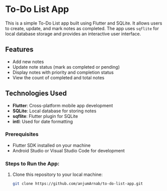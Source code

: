 # To-Do List App

This is a simple To-Do List app built using Flutter and SQLite. It allows users to create, update, and mark notes as completed. The app uses `sqflite` for local database storage and provides an interactive user interface.

## Features
- Add new notes
- Update note status (mark as completed or pending)
- Display notes with priority and completion status
- View the count of completed and total notes

## Technologies Used
- **Flutter**: Cross-platform mobile app development
- **SQLite**: Local database for storing notes
- **sqflite**: Flutter plugin for SQLite
- **intl**: Used for date formatting

### Prerequisites
- Flutter SDK installed on your machine
- Android Studio or Visual Studio Code for development

### Steps to Run the App:

1. Clone this repository to your local machine:
   ```bash
   git clone https://github.com/anjumArnab/to-do-list-app.git
